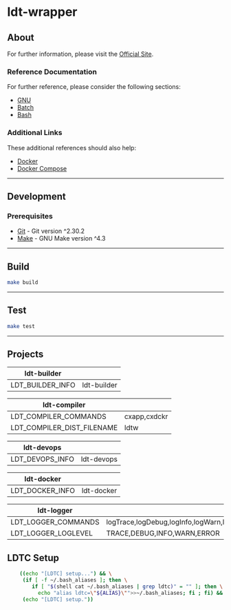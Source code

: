 # ldt-wrapper

## About

For further information, please visit the [Official Site](https://www.ldworks.hu/projects/ldtools/ldt-wrapper/about.html).

### Reference Documentation

For further reference, please consider the following sections:

* [GNU](https://www.gnu.org/gnu/gnu.html)
* [Batch](https://learn.microsoft.com/windows-server/administration/windows-commands/windows-commands)
* [Bash](https://www.gnu.org/software/bash/)

### Additional Links

These additional references should also help:

* [Docker](https://docs.docker.com/)
* [Docker Compose](https://docs.docker.com/compose/)

---

## Development

### Prerequisites

* [Git](https://git-scm.com/download) - Git version ^2.30.2
* [Make](https://www.gnu.org/software/make/) - GNU Make version ^4.3

---

## Build

```sh
make build
```

---

## Test

```sh
make test
```

---

## Projects

| ldt-builder                                       |                                            |
|---------------------------------------------------|--------------------------------------------|
| LDT_BUILDER_INFO                                  | ldt-builder                                |

| ldt-compiler                                      |                                            |
|---------------------------------------------------|--------------------------------------------|
| LDT_COMPILER_COMMANDS                             | cxapp,cxdckr                               |
| LDT_COMPILER_DIST_FILENAME                        | ldtw                                       |

| ldt-devops                                        |                                            |
|---------------------------------------------------|--------------------------------------------|
| LDT_DEVOPS_INFO                                   | ldt-devops                                 |

| ldt-docker                                        |                                            |
|---------------------------------------------------|--------------------------------------------|
| LDT_DOCKER_INFO                                   | ldt-docker                                 |

| ldt-logger                                        |                                            |
|---------------------------------------------------|--------------------------------------------|
| LDT_LOGGER_COMMANDS                               | logTrace,logDebug,logInfo,logWarn,logError |
| LDT_LOGGER_LOGLEVEL                               | TRACE,DEBUG,INFO,WARN,ERROR                |




## LDTC Setup
```sh
	((echo "[LDTC] setup...") && \
	 (if [ -f ~/.bash_aliases ]; then \
	    if [ "$(shell cat ~/.bash_aliases | grep ldtc)" = "" ]; then \
		  echo "alias ldtc=\"${ALIAS}\"">>~/.bash_aliases; fi ; fi) && \
	 (echo "[LDTC] setup."))
```
